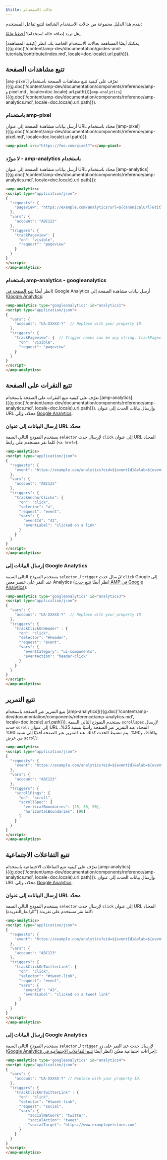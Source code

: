 ```yaml
---
$title: حالات الاستخدام
---
```


يقدم هذا الدليل مجموعة من حالات الاستخدام الشائعة لتتبع تفاعل المستخدم:

هل تريد إضافة حالة استخدام؟
[أحطنا علمًا.](https://github.com/ampproject/docs/issues/new)

يمكنك أيضًا المساهمة بحالات الاستخدام الخاصة بك،
انظر [كيفية المساهمة]({{g.doc('/content/amp-dev/documentation/guides-and-tutorials/contribute/index.md', locale=doc.locale).url.path}}).

## تتبع مشاهدات الصفحة

تعرّف على كيفية تتبع مشاهدات الصفحة باستخدام <span dir="ltr" class="nowrap">[`amp-pixel`]({{g.doc('/content/amp-dev/documentation/components/reference/amp-pixel.md', locale=doc.locale).url.path}})</span> و<span dir="ltr" class="nowrap">[`amp-analytics`]({{g.doc('/content/amp-dev/documentation/components/reference/amp-analytics.md', locale=doc.locale).url.path}})</span>.

### باستخدام <span dir="ltr" class="nowrap">amp-pixel</span>

أرسل بيانات مشاهدة الصفحة إلى عنوان URL محدّد باستخدام
[<span dir="ltr" class="nowrap">amp-pixel</span>]({{g.doc('/content/amp-dev/documentation/components/reference/amp-pixel.md', locale=doc.locale).url.path}}):

```html
<amp-pixel src="https://foo.com/pixel?"></amp-pixel>
```

### باستخدام <span dir="ltr" class="nowrap">amp-analytics</span> - لا مورّد

أرسل بيانات مشاهدة الصفحة إلى عنوان URL محدّد باستخدام
[<span dir="ltr" class="nowrap">amp-analytics</span>]({{g.doc('/content/amp-dev/documentation/components/reference/amp-analytics.md', locale=doc.locale).url.path}}):

```html
<amp-analytics>
<script type="application/json">
{
  "requests": {
    "pageview": "https://example.com/analytics?url=${canonicalUrl}&title=${title}&acct=${account}"
  },
  "vars": {
    "account": "ABC123"
  },
  "triggers": {
    "trackPageview": {
      "on": "visible",
      "request": "pageview"
    }
  }
}
</script>
</amp-analytics>
```

### باستخدام <span dir="ltr" class="nowrap">amp-analytics</span> - googleanalytics

أرسل بيانات مشاهدة الصفحة إلى <span dir="ltr" class="nowrap">Google Analytics</span>
(انظر أيضًا [تتبع الصفحة في <span dir="ltr" class="nowrap">Google Analytics</span>](https://developers.google.com/analytics/devguides/collection/amp-analytics/#page_tracking)):

```html
<amp-analytics type="googleanalytics" id="analytics1">
<script type="application/json">
{
  "vars": {
    "account": "UA-XXXXX-Y"  // Replace with your property ID.
  },
  "triggers": {
    "trackPageview": {  // Trigger names can be any string. trackPageview is not a required name.
      "on": "visible",
      "request": "pageview"
    }
  }
}
</script>
</amp-analytics>
```

## تتبع النقرات على الصفحة

تعرّف على كيفية تتبع النقرات على الصفحة باستخدام
[<span dir="ltr" class="nowrap">amp-analytics</span>]({{g.doc('/content/amp-dev/documentation/components/reference/amp-analytics.md', locale=doc.locale).url.path}})،
وإرسال بيانات الحدث إلى عنوان URL محدّد، وإلى
[<span dir="ltr" class="nowrap">Google Analytics</span>](https://developers.google.com/analytics/devguides/collection/amp-analytics/).

### إرسال البيانات إلى عنوان URL محدّد

يستخدم النموذج التالي السمة `selector` لإرسال حدث `click`
إلى عنوان URL المحدّد كلما نقر مستخدم على رابط (`<a href>`):

```html
<amp-analytics>
<script type="application/json">
{
  "requests": {
    "event": "https://example.com/analytics?eid=${eventId}&elab=${eventLabel}&acct=${account}"
  },
  "vars": {
    "account": "ABC123"
  },
  "triggers": {
    "trackAnchorClicks": {
      "on": "click",
      "selector": "a",
      "request": "event",
      "vars": {
        "eventId": "42",
        "eventLabel": "clicked on a link"
      }
    }
  }
}
</script>
</amp-analytics>
```

### إرسال البيانات إلى <span dir="ltr" class="nowrap">Google Analytics</span>

يستخدم النموذج التالي السمة `selector` لـ `trigger`
لإرسال حدث `click` إلى <span dir="ltr" class="nowrap">Google Analytics</span> عند النقر على عنصر معين
(انظر أيضًا
[تتبع حدث AMP في <span dir="ltr" class="nowrap">Google Analytics</span>](https://developers.google.com/analytics/devguides/collection/amp-analytics/#event_tracking)):

```html
<amp-analytics type="googleanalytics" id="analytics3">
<script type="application/json">
{
  "vars": {
    "account": "UA-XXXXX-Y"  // Replace with your property ID.
  },
  "triggers": {
    "trackClickOnHeader" : {
      "on": "click",
      "selector": "#header",
      "request": "event",
      "vars": {
        "eventCategory": "ui-components",
        "eventAction": "header-click"
      }
    }
  }
}
</script>
</amp-analytics>
```

## تتبع التمرير

تتبع التمرير عبر الصفحة باستخدام [<span dir="ltr" class="nowrap">amp-analytics</span>]({{g.doc('/content/amp-dev/documentation/components/reference/amp-analytics.md', locale=doc.locale).url.path}}).
يستخدم النموذج التالي السمة `scrollspec` لإرسال حدث `scroll`
إلى عنوان URL المحدّد عند التمرير عبر الصفحة رأسيًا بنسبة 25%، و50%، و90%.
يتم تنشيط الحدث كذلك عند التمرير عبر الصفحة أفقيًا
إلى نسبة 90% من عرض `scroll`:

```html
<amp-analytics>
<script type="application/json">
{
  "requests": {
    "event": "https://example.com/analytics?eid=${eventId}&elab=${eventLabel}&acct=${account}"
  },
  "vars": {
    "account": "ABC123"
  },
  "triggers": {
    "scrollPings": {
      "on": "scroll",
      "scrollSpec": {
        "verticalBoundaries": [25, 50, 90],
        "horizontalBoundaries": [90]
      }
    }
  }
}
</script>
</amp-analytics>
```

## تتبع التفاعلات الاجتماعية

تعرّف على كيفية تتبع التفاعلات الاجتماعية باستخدام
[<span dir="ltr" class="nowrap">amp-analytics</span>]({{g.doc('/content/amp-dev/documentation/components/reference/amp-analytics.md', locale=doc.locale).url.path}})،
وإرسال بيانات الحدث إلى عنوان URL محدّد، وإلى
[<span dir="ltr" class="nowrap">Google Analytics</span>](https://developers.google.com/analytics/devguides/collection/amp-analytics/).

### إرسال البيانات إلى عنوان URL محدّد

يستخدم النموذج التالي السمة `selector` لإرسال حدث `click`
إلى عنوان URL المحدّد كلما نقر مستخدم على تغريدة ("#رابط_التغريدة):

```html
<amp-analytics>
<script type="application/json">
{
  "requests": {
    "event": "https://example.com/analytics?eid=${eventId}&elab=${eventLabel}&acct=${account}"
  },
  "vars": {
    "account": "ABC123"
  },
  "triggers": {
    "trackClickOnTwitterLink": {
      "on": "click",
      "selector": "#tweet-link",
      "request": "event",
      "vars": {
        "eventId": "43",
        "eventLabel": "clicked on a tweet link"
      }
    }
  }
}
</script>
</amp-analytics>
```

### إرسال البيانات إلى <span dir="ltr" class="nowrap">Google Analytics</span>

يستخدم النموذج التالي السمة `selector` لـ `trigger`
لإرسال حدث عند النقر على زر إجراءات اجتماعية معيّن
(انظر أيضًا
[تتبع التفاعلات الاجتماعية في <span dir="ltr" class="nowrap">Google Analytics</span>](https://developers.google.com/analytics/devguides/collection/amp-analytics/#social_interactions)):

```html
<amp-analytics type="googleanalytics" id="analytics4">
<script type="application/json">
{
  "vars": {
    "account": "UA-XXXXX-Y" // Replace with your property ID.
  },
  "triggers": {
    "trackClickOnTwitterLink" : {
      "on": "click",
      "selector": "#tweet-link",
      "request": "social",
      "vars": {
          "socialNetwork": "twitter",
          "socialAction": "tweet",
          "socialTarget": "https://www.examplepetstore.com"
      }
    }
  }
}
</script>
</amp-analytics>
```
